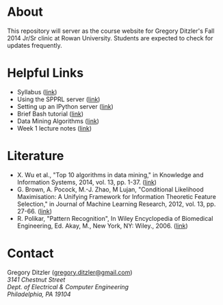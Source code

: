 # About

This repository will server as the course website for Gregory Ditzler's Fall 2014 Jr/Sr clinic at Rowan University. Students are expected to check for updates frequently. 

# Helpful Links

* Syllabus ([link](https://github.com/gditzler/RU-EngrClinic-Fa2014/blob/master/Syllabus.md))
* Using the SPPRL server ([link](https://github.com/gditzler/Miscellaneous-IPython-Notebooks/blob/master/SPPRL-Server.md))
* Setting up an IPython server ([link](http://ipython.org/ipython-doc/1/interactive/public_server.html]))
* Brief Bash tutorial ([link](http://nbviewer.ipython.org/github/gditzler/bio-course-materials/blob/master/notebooks/Bash-Tutorial.ipynb))
* Data Mining Algorithms ([link](http://nbviewer.ipython.org/github/gditzler/RU-EngrClinic-Fa2014/blob/master/DataMiningAlgorithms.ipynb))
* Week 1 lecture notes ([link](https://speakerdeck.com/gditzler/topics-ml))

# Literature
* X. Wu et al., "Top 10 algorithms in data mining," in Knowledge and Information Systems, 2014, vol. 13, pp. 1-37. ([link](http://www.cs.umd.edu/~samir/498/10Algorithms-08.pdf))
* G. Brown, A. Pocock, M.-J. Zhao, M Lujan, "Conditional Likelihood Maximisation: A Unifying Framework for Information Theoretic Feature Selection," in Journal of Machine Learning Research, 2012, vol. 13, pp. 27-66. ([link](http://jmlr.org/papers/volume13/brown12a/brown12a.pdf))
* R. Polikar, "Pattern Recognition", In Wiley Encyclopedia of Biomedical Engineering, Ed. Akay, M., New York, NY: Wiley., 2006. ([link](http://users.rowan.edu/~polikar/RESEARCH/PUBLICATIONS/wiley06.pdf))

# Contact 

Gregory Ditzler (<gregory.ditzler@gmail.com>) <br>
*3141 Chestnut Street* <br>
*Dept. of Electrical & Computer Engineering* <br>
*Philadelphia, PA 19104*
